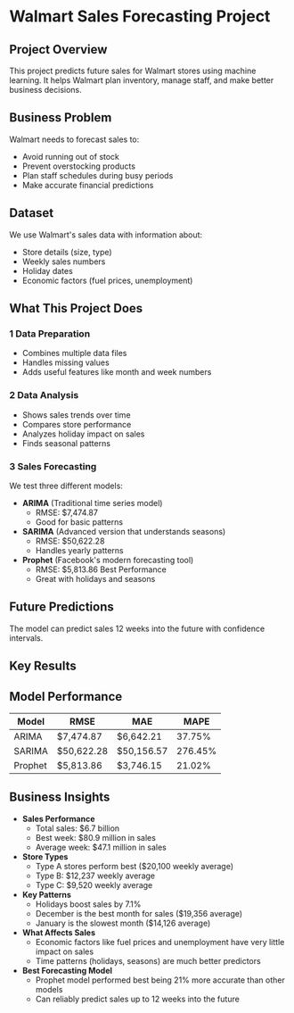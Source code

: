 # Walmart Sales Forecasting Project

## Project Overview
This project predicts future sales for Walmart stores using machine learning. It helps Walmart plan inventory, manage staff, and make better business decisions.

## Business Problem
Walmart needs to forecast sales to:

* Avoid running out of stock
* Prevent overstocking products
* Plan staff schedules during busy periods
* Make accurate financial predictions

## Dataset
We use Walmart's sales data with information about:
* Store details (size, type)
* Weekly sales numbers
* Holiday dates
* Economic factors (fuel prices, unemployment)

## What This Project Does
### 1 Data Preparation
* Combines multiple data files
* Handles missing values
* Adds useful features like month and week numbers

### 2 Data Analysis
* Shows sales trends over time
* Compares store performance
* Analyzes holiday impact on sales
* Finds seasonal patterns

### 3 Sales Forecasting
We test three different models:

* **ARIMA** (Traditional time series model)
  * RMSE: $7,474.87
  * Good for basic patterns
* **SARIMA** (Advanced version that understands seasons)
  * RMSE: $50,622.28
  * Handles yearly patterns
* **Prophet** (Facebook's modern forecasting tool)
  * RMSE: $5,813.86 Best Performance
  * Great with holidays and seasons

## Future Predictions
The model can predict sales 12 weeks into the future with confidence intervals.

## Key Results
## Model Performance
|Model |	RMSE |	MAE |	MAPE |
|---------|---------|---------|---------|
|ARIMA |	$7,474.87 |	$6,642.21 |	37.75% |
|SARIMA |	$50,622.28 |	$50,156.57 |	276.45% |
|Prophet |	$5,813.86|	$3,746.15 |	21.02% |

## Business Insights

* **Sales Performance**
  * Total sales: $6.7 billion
  * Best week: $80.9 million in sales
  * Average week: $47.1 million in sales
* **Store Types**
  * Type A stores perform best ($20,100 weekly average)
  * Type B: $12,237 weekly average
  * Type C: $9,520 weekly average
* **Key Patterns**
  * Holidays boost sales by 7.1%
  * December is the best month for sales ($19,356 average)
  * January is the slowest month ($14,126 average)
* **What Affects Sales**
  * Economic factors like fuel prices and unemployment have very little impact on sales
  * Time patterns (holidays, seasons) are much better predictors
* **Best Forecasting Model**
  * Prophet model performed best being 21% more accurate than other models
  * Can reliably predict sales up to 12 weeks into the future
